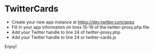 # TwitterCards

- Create your new app instance at https://dev.twitter.com/apps
- Fill in your app information on lines 15-18 of the twitter-proxy.php file
- Add your Twitter handle to line 24 of twitter-proxy.php
- Add your Twitter handle to line 24 or twitter-cards.js

Enjoy!


